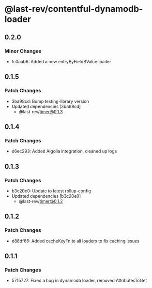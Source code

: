 # @last-rev/contentful-dynamodb-loader

## 0.2.0

### Minor Changes

- fc0aab6: Added a new entryByFieldBValue loader

## 0.1.5

### Patch Changes

- 3ba98cd: Bump testing-library version
- Updated dependencies [3ba98cd]
  - @last-rev/timer@0.1.3

## 0.1.4

### Patch Changes

- d6ec293: Added Algolia integration, cleaned up logs

## 0.1.3

### Patch Changes

- b3c20e0: Update to latest rollup-config
- Updated dependencies [b3c20e0]
  - @last-rev/timer@0.1.2

## 0.1.2

### Patch Changes

- d88df66: Added cacheKeyFn to all loaders to fix caching issues

## 0.1.1

### Patch Changes

- 5715727: Fixed a bug in dynamodb loader, removed AttributesToGet

